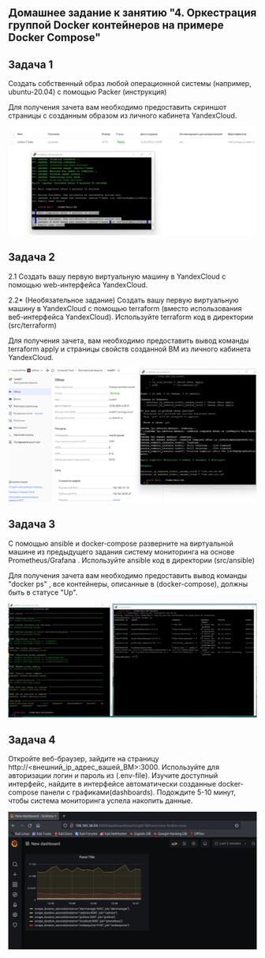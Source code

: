 ## Домашнее задание к занятию "4. Оркестрация группой Docker контейнеров на примере Docker Compose"

## Задача 1

Создать собственный образ любой операционной системы (например, ubuntu-20.04) с помощью Packer (инструкция)

Для получения зачета вам необходимо предоставить скриншот страницы с созданным образом из личного кабинета YandexCloud.
 
![Ссылка 1](https://github.com/Firewal7/devops-netology/blob/main/image/05-virt-04-docker-compose-1.jpg)

## Задача 2

2.1 Создать вашу первую виртуальную машину в YandexCloud с помощью web-интерфейса YandexCloud.

2.2* (Необязательное задание)
Создать вашу первую виртуальную машину в YandexCloud с помощью terraform (вместо использования веб-интерфейса YandexCloud). Используйте terraform код в директории (src/terraform)

Для получения зачета, вам необходимо предоставить вывод команды terraform apply и страницы свойств созданной ВМ из личного кабинета YandexCloud.
  
![Ссылка 2](https://github.com/Firewal7/devops-netology/blob/main/image/05-virt-04-docker-compose-2.jpg)

## Задача 3

С помощью ansible и docker-compose разверните на виртуальной машине из предыдущего задания систему мониторинга на основе Prometheus/Grafana . Используйте ansible код в директории (src/ansible)

Для получения зачета вам необходимо предоставить вывод команды "docker ps" , все контейнеры, описанные в (docker-compose), должны быть в статусе "Up".
  
![Ссылка 3](https://github.com/Firewal7/devops-netology/blob/main/image/05-virt-04-docker-compose-3.jpg)

## Задача 4 

Откройте веб-браузер, зайдите на страницу http://<внешний_ip_адрес_вашей_ВМ>:3000.
Используйте для авторизации логин и пароль из (.env-file).
Изучите доступный интерфейс, найдите в интерфейсе автоматически созданные docker-compose панели с графиками(dashboards).
Подождите 5-10 минут, чтобы система мониторинга успела накопить данные.


![Ссылка 4](https://github.com/Firewal7/devops-netology/blob/main/image/05-virt-04-docker-compose-4.jpg)
